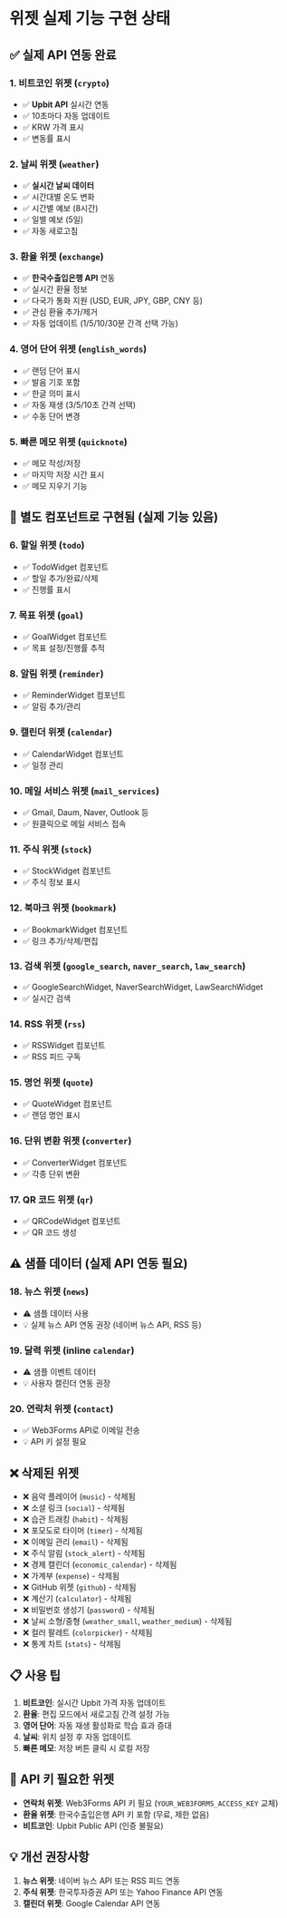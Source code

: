 # 위젯 실제 기능 구현 상태

## ✅ 실제 API 연동 완료

### 1. **비트코인 위젯** (`crypto`)
- ✅ **Upbit API** 실시간 연동
- ✅ 10초마다 자동 업데이트
- ✅ KRW 가격 표시
- ✅ 변동률 표시

### 2. **날씨 위젯** (`weather`)
- ✅ **실시간 날씨 데이터**
- ✅ 시간대별 온도 변화
- ✅ 시간별 예보 (8시간)
- ✅ 일별 예보 (5일)
- ✅ 자동 새로고침

### 3. **환율 위젯** (`exchange`)
- ✅ **한국수출입은행 API** 연동
- ✅ 실시간 환율 정보
- ✅ 다국가 통화 지원 (USD, EUR, JPY, GBP, CNY 등)
- ✅ 관심 환율 추가/제거
- ✅ 자동 업데이트 (1/5/10/30분 간격 선택 가능)

### 4. **영어 단어 위젯** (`english_words`)
- ✅ 랜덤 단어 표시
- ✅ 발음 기호 포함
- ✅ 한글 의미 표시
- ✅ 자동 재생 (3/5/10초 간격 선택)
- ✅ 수동 단어 변경

### 5. **빠른 메모 위젯** (`quicknote`)
- ✅ 메모 작성/저장
- ✅ 마지막 저장 시간 표시
- ✅ 메모 지우기 기능

## 🎯 별도 컴포넌트로 구현됨 (실제 기능 있음)

### 6. **할일 위젯** (`todo`)
- ✅ TodoWidget 컴포넌트
- ✅ 할일 추가/완료/삭제
- ✅ 진행률 표시

### 7. **목표 위젯** (`goal`)
- ✅ GoalWidget 컴포넌트
- ✅ 목표 설정/진행률 추적

### 8. **알림 위젯** (`reminder`)
- ✅ ReminderWidget 컴포넌트
- ✅ 알림 추가/관리

### 9. **캘린더 위젯** (`calendar`)
- ✅ CalendarWidget 컴포넌트
- ✅ 일정 관리

### 10. **메일 서비스 위젯** (`mail_services`)
- ✅ Gmail, Daum, Naver, Outlook 등
- ✅ 원클릭으로 메일 서비스 접속

### 11. **주식 위젯** (`stock`)
- ✅ StockWidget 컴포넌트
- ✅ 주식 정보 표시

### 12. **북마크 위젯** (`bookmark`)
- ✅ BookmarkWidget 컴포넌트
- ✅ 링크 추가/삭제/편집

### 13. **검색 위젯** (`google_search`, `naver_search`, `law_search`)
- ✅ GoogleSearchWidget, NaverSearchWidget, LawSearchWidget
- ✅ 실시간 검색

### 14. **RSS 위젯** (`rss`)
- ✅ RSSWidget 컴포넌트
- ✅ RSS 피드 구독

### 15. **명언 위젯** (`quote`)
- ✅ QuoteWidget 컴포넌트
- ✅ 랜덤 명언 표시

### 16. **단위 변환 위젯** (`converter`)
- ✅ ConverterWidget 컴포넌트
- ✅ 각종 단위 변환

### 17. **QR 코드 위젯** (`qr`)
- ✅ QRCodeWidget 컴포넌트
- ✅ QR 코드 생성

## ⚠️ 샘플 데이터 (실제 API 연동 필요)

### 18. **뉴스 위젯** (`news`)
- ⚠️ 샘플 데이터 사용
- 💡 실제 뉴스 API 연동 권장 (네이버 뉴스 API, RSS 등)

### 19. **달력 위젯** (inline `calendar`)
- ⚠️ 샘플 이벤트 데이터
- 💡 사용자 캘린더 연동 권장

### 20. **연락처 위젯** (`contact`)
- ✅ Web3Forms API로 이메일 전송
- 💡 API 키 설정 필요

## ❌ 삭제된 위젯

- ❌ 음악 플레이어 (`music`) - 삭제됨
- ❌ 소셜 링크 (`social`) - 삭제됨
- ❌ 습관 트래킹 (`habit`) - 삭제됨
- ❌ 포모도로 타이머 (`timer`) - 삭제됨
- ❌ 이메일 관리 (`email`) - 삭제됨
- ❌ 주식 알림 (`stock_alert`) - 삭제됨
- ❌ 경제 캘린더 (`economic_calendar`) - 삭제됨
- ❌ 가계부 (`expense`) - 삭제됨
- ❌ GitHub 위젯 (`github`) - 삭제됨
- ❌ 계산기 (`calculator`) - 삭제됨
- ❌ 비밀번호 생성기 (`password`) - 삭제됨
- ❌ 날씨 소형/중형 (`weather_small`, `weather_medium`) - 삭제됨
- ❌ 컬러 팔레트 (`colorpicker`) - 삭제됨
- ❌ 통계 차트 (`stats`) - 삭제됨

## 📋 사용 팁

1. **비트코인**: 실시간 Upbit 가격 자동 업데이트
2. **환율**: 편집 모드에서 새로고침 간격 설정 가능
3. **영어 단어**: 자동 재생 활성화로 학습 효과 증대
4. **날씨**: 위치 설정 후 자동 업데이트
5. **빠른 메모**: 저장 버튼 클릭 시 로컬 저장

## 🔧 API 키 필요한 위젯

- **연락처 위젯**: Web3Forms API 키 필요 (`YOUR_WEB3FORMS_ACCESS_KEY` 교체)
- **환율 위젯**: 한국수출입은행 API 키 포함 (무료, 제한 없음)
- **비트코인**: Upbit Public API (인증 불필요)

## 💡 개선 권장사항

1. **뉴스 위젯**: 네이버 뉴스 API 또는 RSS 피드 연동
2. **주식 위젯**: 한국투자증권 API 또는 Yahoo Finance API 연동
3. **캘린더 위젯**: Google Calendar API 연동




















